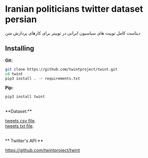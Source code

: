 # Iranian politicians twitter dataset persian
    
دیتاست کامل توییت های سیاسیون ایرانی در توییتر برای کارهای پردازش متن

## Installing

**Git:**
```bash
git clone https://github.com/twintproject/twint.git
cd twint
pip3 install . -r requirements.txt
```

**Pip:**
```bash
pip3 install twint
```
<br>
**Dataset:**

[tweets csv file](https://drive.google.com/file/d/1517ZtAaE9bEBQjgX3QFIF8Z7YE2KiqMl/view?usp=sharing).<br>
[tweets txt file](https://drive.google.com/file/d/14xULAoQORZudUSzVnsW9060Mm3PNkHOL/view?usp=sharing).

<br>
** Twitter's API:**

https://github.com/twintproject/twint
